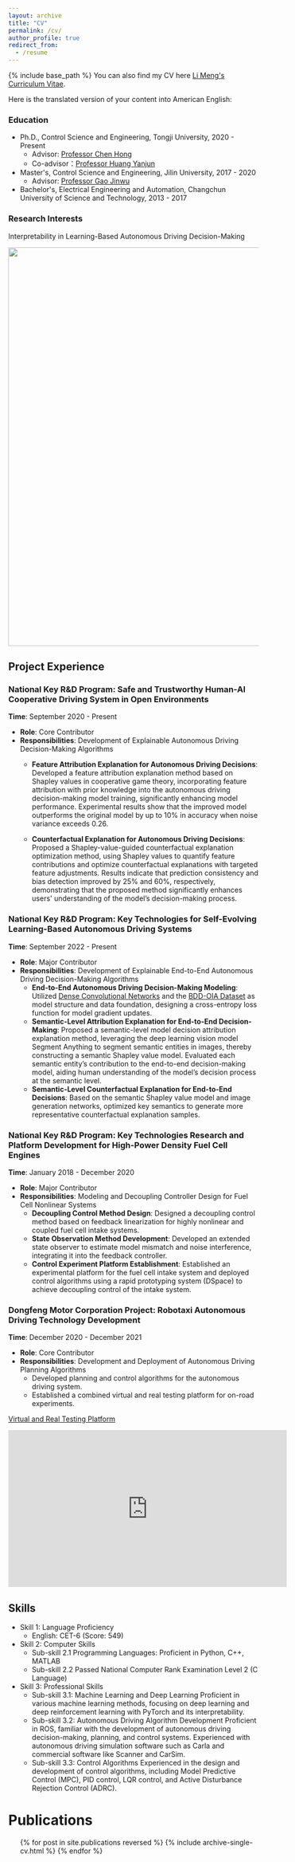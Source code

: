 ```yaml
---
layout: archive
title: "CV"
permalink: /cv/
author_profile: true
redirect_from:
  - /resume
---
```


{% include base_path %}
You can also find my CV here [Li Meng's Curriculum Vitae](../assets/curriculum_vitae.pdf).

Here is the translated version of your content into American English:


### Education

* Ph.D., Control Science and Engineering, Tongji University, 2020 - Present
  * Advisor: [Professor Chen Hong](https://see.tongji.edu.cn/info/1376/10290.htm) 
  * Co-advisor：[Professor Huang Yanjun](https://auto.tongji.edu.cn/info/1146/8712.htm)
* Master's, Control Science and Engineering, Jilin University, 2017 - 2020
  * Advisor: [Professor Gao Jinwu](http://dce.jlu.edu.cn/info/1182/5274.htm)
* Bachelor's, Electrical Engineering and Automation, Changchun University of Science and Technology, 2013 - 2017

### Research Interests
Interpretability in Learning-Based Autonomous Driving Decision-Making

<img src="https://github.com/limeng-1234/limeng-1234.github.io/raw/master/assets/研究内容架构.png" width="800" height="auto">


## Project Experience

### National Key R&D Program: Safe and Trustworthy Human-AI Cooperative Driving System in Open Environments
**Time**: September 2020 - Present  
- **Role**: Core Contributor  
- **Responsibilities**: Development of Explainable Autonomous Driving Decision-Making Algorithms
  - **Feature Attribution Explanation for Autonomous Driving Decisions**: Developed a feature attribution explanation method based on Shapley values in cooperative game theory, incorporating feature attribution with prior knowledge into the autonomous driving decision-making model training, significantly enhancing model performance. Experimental results show that the improved model outperforms the original model by up to 10% in accuracy when noise variance exceeds 0.26.
  
  - **Counterfactual Explanation for Autonomous Driving Decisions**: Proposed a Shapley-value-guided counterfactual explanation optimization method, using Shapley values to quantify feature contributions and optimize counterfactual explanations with targeted feature adjustments. Results indicate that prediction consistency and bias detection improved by 25% and 60%, respectively, demonstrating that the proposed method significantly enhances users' understanding of the model’s decision-making process.

### National Key R&D Program: Key Technologies for Self-Evolving Learning-Based Autonomous Driving Systems
**Time**: September 2022 - Present  
- **Role**: Major Contributor  
- **Responsibilities**: Development of Explainable End-to-End Autonomous Driving Decision-Making Algorithms
  - **End-to-End Autonomous Driving Decision-Making Modeling**: Utilized [Dense Convolutional Networks](https://openaccess.thecvf.com/content_cvpr_2017/html/Huang_Densely_Connected_Convolutional_CVPR_2017_paper.html) and the [BDD-OIA Dataset](https://openaccess.thecvf.com/content_CVPR_2020/html/Xu_Explainable_Object-Induced_Action_Decision_for_Autonomous_Vehicles_CVPR_2020_paper.html) as model structure and data foundation, designing a cross-entropy loss function for model gradient updates.
  - **Semantic-Level Attribution Explanation for End-to-End Decision-Making**: Proposed a semantic-level model decision attribution explanation method, leveraging the deep learning vision model Segment Anything to segment semantic entities in images, thereby constructing a semantic Shapley value model. Evaluated each semantic entity’s contribution to the end-to-end decision-making model, aiding human understanding of the model’s decision process at the semantic level.
  - **Semantic-Level Counterfactual Explanation for End-to-End Decisions**: Based on the semantic Shapley value model and image generation networks, optimized key semantics to generate more representative counterfactual explanation samples.
  
### National Key R&D Program: Key Technologies Research and Platform Development for High-Power Density Fuel Cell Engines
**Time**: January 2018 - December 2020  
- **Role**: Major Contributor  
- **Responsibilities**: Modeling and Decoupling Controller Design for Fuel Cell Nonlinear Systems
  - **Decoupling Control Method Design**: Designed a decoupling control method based on feedback linearization for highly nonlinear and coupled fuel cell intake systems.
  - **State Observation Method Development**: Developed an extended state observer to estimate model mismatch and noise interference, integrating it into the feedback controller.
  - **Control Experiment Platform Establishment**: Established an experimental platform for the fuel cell intake system and deployed control algorithms using a rapid prototyping system (DSpace) to achieve decoupling control of the intake system.

### Dongfeng Motor Corporation Project: Robotaxi Autonomous Driving Technology Development
**Time**: December 2020 - December 2021  
- **Role**: Core Contributor  
- **Responsibilities**: Development and Deployment of Autonomous Driving Planning Algorithms
  - Developed planning and control algorithms for the autonomous driving system.
  - Established a combined virtual and real testing platform for on-road experiments.

[Virtual and Real Testing Platform](https://github.com/limeng-1234/Explanation-system/assets/76480875/aeb61c9a-cab4-4aef-8cbb-1c36a603cd94)


<iframe width="560" height="315" src="https://www.youtube.com/embed/-k2vmTqKoIg" frameborder="0" allowfullscreen></iframe>

## Skills
* Skill 1: Language Proficiency
  * English: CET-6 (Score: 549)
* Skill 2: Computer Skills
  * Sub-skill 2.1 Programming Languages: Proficient in Python, C++, MATLAB
  * Sub-skill 2.2 Passed National Computer Rank Examination Level 2 (C Language)
* Skill 3: Professional Skills
  * Sub-skill 3.1: Machine Learning and Deep Learning
    Proficient in various machine learning methods, focusing on deep learning and deep reinforcement learning with PyTorch and its interpretability.
  * Sub-skill 3.2: Autonomous Driving Algorithm Development
    Proficient in ROS, familiar with the development of autonomous driving decision-making, planning, and control systems.
    Experienced with autonomous driving simulation software such as Carla and commercial software like Scanner and CarSim.
  * Sub-skill 3.3: Control Algorithms
    Experienced in the design and development of control algorithms, including Model Predictive Control (MPC), PID control, LQR control, and Active Disturbance Rejection Control (ADRC).


Publications
======
  <ul>{% for post in site.publications reversed %}
    {% include archive-single-cv.html %}
  {% endfor %}</ul>
